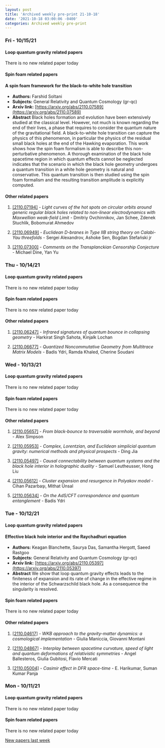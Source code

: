 ```yaml
---
layout: post
title: 'Archived weekly pre-print 21-10-18'
date: '2021-10-18 03:00:06 -0400'
categories: Archived weekly pre-print
---
```



### Fri - 10/15/21

#### Loop quantum gravity related papers

There is no new related paper today 

#### Spin foam related papers

#### **A spin foam framework for the black-to-white hole transition**
 - **Authors:** Farshid Soltani
 - **Subjects:** General Relativity and Quantum Cosmology (gr-qc)
 - **Arxiv link:** [https://arxiv.org/abs/2110.07589](https://arxiv.org/abs/2110.07589)
 - **Abstract**
 Black holes formation and evolution have been extensively studied at the classical level. However, not much is known regarding the end of their lives, a phase that requires to consider the quantum nature of the gravitational field. A black-to-white hole transition can capture the physics of this phenomenon, in particular the physics of the residual small black holes at the end of the Hawking evaporation. This work shows how the spin foam formalism is able to describe this non-perturbative phenomenon. A thorough examination of the black hole spacetime region in which quantum effects cannot be neglected indicates that the scenario in which the black hole geometry undergoes a quantum transition in a white hole geometry is natural and conservative. This quantum transition is then studied using the spin foam formalism and the resulting transition amplitude is explicitly computed. 



#### Other related papers

1. [[2110.07194]](https://arxiv.org/abs/2110.07194) - *Light curves of the hot spots on circular orbits around generic regular  black holes related to non-linear electrodynamics with Maxwellian weak-field  Limit* - Dmitriy Ovchinnikov, Jan Schee, Zdenek Stuchlík, Bobomurat Ahmedov

1. [[2110.06949]](https://arxiv.org/abs/2110.06949) - *Euclidean D-branes in Type IIB string theory on Calabi-Yau threefolds* - Sergei Alexandrov, Ashoke Sen, Bogdan Stefański jr

1. [[2110.07300]](https://arxiv.org/abs/2110.07300) - *Comments on the Transplanckian Censorship Conjecture* - Michael Dine, Yan Yu



### Thu - 10/14/21

#### Loop quantum gravity related papers

There is no new related paper today 

#### Spin foam related papers

There is no new related paper today 



#### Other related papers

1. [[2110.06247]](https://arxiv.org/abs/2110.06247) - *Infrared signatures of quantum bounce in collapsing geometry* - Harkirat Singh Sahota, Kinjalk Lochan

1. [[2110.06677]](https://arxiv.org/abs/2110.06677) - *Quantized Noncommutative Geometry from Multitrace Matrix Models* - Badis Ydri, Ramda Khaled, Cherine Soudani



### Wed - 10/13/21

#### Loop quantum gravity related papers

There is no new related paper today 

#### Spin foam related papers

There is no new related paper today 



#### Other related papers

1. [[2110.05657]](https://arxiv.org/abs/2110.05657) - *From black-bounce to traversable wormhole, and beyond* - Alex Simpson

1. [[2110.05953]](https://arxiv.org/abs/2110.05953) - *Complex, Lorentzian, and Euclidean simplicial quantum gravity: numerical  methods and physical prospects* - Ding Jia

1. [[2110.05497]](https://arxiv.org/abs/2110.05497) - *Causal connectability between quantum systems and the black hole  interior in holographic duality* - Samuel Leutheusser, Hong Liu

1. [[2110.05612]](https://arxiv.org/abs/2110.05612) - *Cluster expansion and resurgence in Polyakov model* - Cihan Pazarbaşı, Mithat Ünsal

1. [[2110.05634]](https://arxiv.org/abs/2110.05634) - *On the AdS/CFT correspondence and quantum entanglement* - Badis Ydri



### Tue - 10/12/21

#### Loop quantum gravity related papers

#### **Effective black hole interior and the Raychadhuri equation**
 - **Authors:** Keagan Blanchette, Saurya Das, Samantha Hergott, Saeed Rastgoo
 - **Subjects:** General Relativity and Quantum Cosmology (gr-qc)
 - **Arxiv link:** [https://arxiv.org/abs/2110.05397](https://arxiv.org/abs/2110.05397)
 - **Abstract**
 We show that loop quantum gravity effects leads to the finiteness of expansion and its rate of change in the effective regime in the interior of the Schwarzschild black hole. As a consequence the singularity is resolved. 

#### Spin foam related papers

There is no new related paper today 



#### Other related papers

1. [[2110.04617]](https://arxiv.org/abs/2110.04617) - *WKB approach to the gravity-matter dynamics: a cosmological  implementation* - Giulia Maniccia, Giovanni Montani

1. [[2110.04867]](https://arxiv.org/abs/2110.04867) - *Interplay between spacetime curvature, speed of light and quantum  deformations of relativistic symmetries* - Angel Ballesteros, Giulia Gubitosi, Flavio Mercati

1. [[2110.05004]](https://arxiv.org/abs/2110.05004) - *Casimir effect in DFR space-time* - E. Harikumar, Suman Kumar Panja



### Mon - 10/11/21

#### Loop quantum gravity related papers

There is no new related paper today 

#### Spin foam related papers

There is no new related paper today 




[New papers last week]({{site.url}}/archived/weekly/pre-print/2021/10/11/archived_weekly_papers.html)